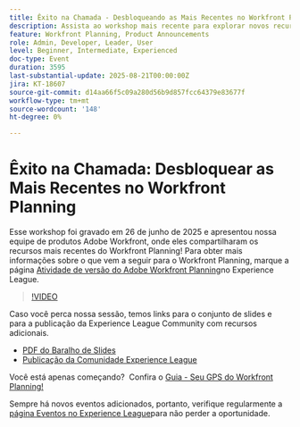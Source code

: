 ```yaml
---
title: Êxito na Chamada - Desbloqueando as Mais Recentes no Workfront Planning
description: Assista ao workshop mais recente para explorar novos recursos, insights do roteiro e recursos do Workfront Planning para orientar seu sucesso de planejamento.
feature: Workfront Planning, Product Announcements
role: Admin, Developer, Leader, User
level: Beginner, Intermediate, Experienced
doc-type: Event
duration: 3595
last-substantial-update: 2025-08-21T00:00:00Z
jira: KT-18607
source-git-commit: d14aa66f5c09a280d56b9d857fcc64379e83677f
workflow-type: tm+mt
source-wordcount: '148'
ht-degree: 0%

---
```



# Êxito na Chamada: Desbloquear as Mais Recentes no Workfront Planning

Esse workshop foi gravado em 26 de junho de 2025 e apresentou nossa equipe de produtos Adobe Workfront, onde eles compartilharam os recursos mais recentes do Workfront Planning! Para obter mais informações sobre o que vem a seguir para o Workfront Planning, marque a página [Atividade de versão do Adobe Workfront Planning](https://experienceleague.adobe.com/pt-br/docs/workfront/using/product-announcements/product-releases/planning-release-activity/planning-release-activity-article-index)no Experience League. 

>[!VIDEO](https://video.tv.adobe.com/v/3469860/?learn=on&enablevpops)

Caso você perca nossa sessão, temos links para o conjunto de slides e para a publicação da Experience League Community com recursos adicionais.

* [PDF do Baralho de Slides](https://workfront-experience.s3.us-west-2.amazonaws.com/Training/Guides/Customer+Success+at+Scale/062625+Summoning+Success+-+Unlocking+the+Latest+in+Workfront+Planning.pdf)
* [Publicação da Comunidade Experience League](https://experienceleaguecommunities.adobe.com/t5/workfront-discussions/event-follow-up-summoning-success-unlocking-the-latest-in/td-p/761676?profile.language=pt)

Você está apenas começando?  Confira o [Guia - Seu GPS do Workfront Planning!](https://workfront-experience.s3.us-west-2.amazonaws.com/Training/Guides/Customer+Success+at+Scale/Workfront+Planning+Guidebook.pdf)

Sempre há novos eventos adicionados, portanto, verifique regularmente a [página Eventos no Experience League](https://experienceleague.adobe.com/events/?lang=pt-BR&filters=Workfront)para não perder a oportunidade.
